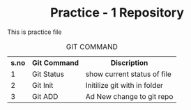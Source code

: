 
<h1 align=center>
Practice - 1 Repository   
</h1>
<p>
  This is practice file
</p>
<table align=cenTer>
  <caption>GIT COMMAND</caption>
  <tr>
    <th>s.no</th>
    <th>Git Command</th>
    <th>Discription</th>
</tr>
<tr>
<td>1</td>
  <td>Git Status</td>
  <td>show current status of file</td>
</tr>
  <tr>
<td>2</td>
  <td>Git Init</td>
  <td>Initilize git with in folder </td>
    
  </tr>
  <tr>
    <td>3</td>
  <td>Git ADD</td>
  <td>Ad New change to git repo</td>

  </tr>
</table>

